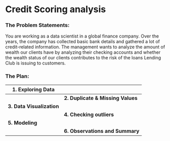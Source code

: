 # Credit Scoring analysis
### The Problem Statements:
 You are working as a data scientist in a global finance company. Over the years, the company has collected basic bank details and gathered a lot of credit-related information. The management wants to analyze the amount of wealth our clients have by analyzing their checking accounts and whether the wealth status of our clients contributes to the risk of the loans Lending Club is issuing to customers.

### The Plan:

|    1. Exploring Data                             |                                    |
|---------------------------------------------|------------------------------------|
|                                             |<strong>2. Duplicate & Missing Values         |
|<strong>3. Data Visualization                |         |
|                                             |<strong>4.  Checking outliers|
|<strong>5. Modeling                           |                  |
|                                             |<strong> 6. Observations and Summary     |
